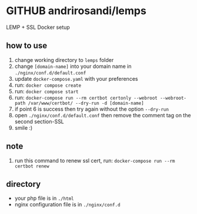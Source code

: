 # GITHUB andrirosandi/lemps
LEMP + SSL Docker setup

## how to use
1. change working directory to ```lemps``` folder
2. change ```[domain-name]``` into your domain name in ```./nginx/conf.d/default.conf```
3. update ```docker-compose.yaml``` with your preferences
4. run: ```docker compose create```
5. run: ```docker compose start```
6. run: ```docker-compose run --rm certbot certonly --webroot --webroot-path /var/www/certbot/ --dry-run -d [domain-name]```
7. if point 6 is success then try again without the option ```--dry-run```
8. open ```./nginx/conf.d/default.conf``` then remove the comment tag on the second section-SSL
9. smile :)

## note
1. run this command to renew ssl cert, run: ```docker-compose run --rm certbot renew```

## directory
- your php file is in ```./html```
- nginx configuration file is in ```./nginx/conf.d```
